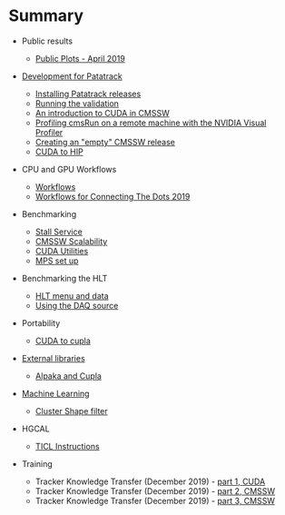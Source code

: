 # Summary

* Public results
    * [Public Plots - April 2019](publicPlots_201904.md)

* [Development for Patatrack](PatatrackDevelopment.md)
    * [Installing Patatrack releases](PatatrackReleases.md)
    * [Running the validation](PatatrackValidation.md)
    * [An introduction to CUDA in CMSSW](CUDAinCMSSW.md)
    * [Profiling cmsRun on a remote machine with the NVIDIA Visual Profiler](Remote_profiling_with_NVVP/Remote_profiling_with_NVVP.md)
    * [Creating an "empty" CMSSW release](emptyrelease.md)
    * [CUDA to HIP](CUDAtoHIP.md)

* CPU and GPU Workflows
    * [Workflows](workflows.md)
    * [Workflows for Connecting The Dots 2019](workflows_CTD19.md)

* Benchmarking
    * [Stall Service](benchmarking_stall_service.md)
    * [CMSSW Scalability](cmssw_scalability.md)
    * [CUDA Utilities](CUDA_Utilities.md)
    * [MPS set up](MPS-setup.md)

* Benchmarking the HLT
    * [HLT menu and data](HLTTiming.md)
    * [Using the DAQ source](DAQSource.md)
 
* Portability
    * [CUDA to cupla](cuda2cupla.md)

* [External libraries](libraries.md)
    * [Alpaka and Cupla](AlpakaAndCupla.md)

* [Machine Learning](ML.md)
    * [Cluster Shape filter](ClusterShape.md)

* HGCAL
    * [TICL Instructions](hgcal_ticl.md)

* Training
    * Tracker Knowledge Transfer (December 2019) - [part 1, CUDA](cuda_training_dpg_12_2019.md)
    * Tracker Knowledge Transfer (December 2019) - [part 2, CMSSW](cuda_training_dpg_12_2019_part2.md)
    * Tracker Knowledge Transfer (December 2019) - [part 3, CMSSW](cuda_training_dpg_12_2019_part3.md)

